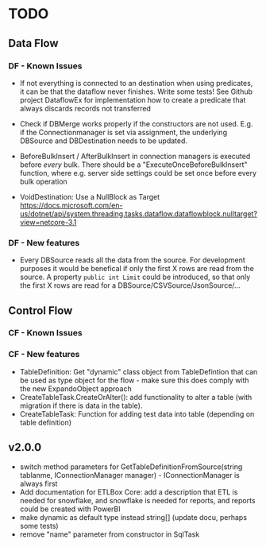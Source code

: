 # TODO

## Data Flow

### DF - Known Issues

- If not everything is connected to an destination when using predicates, it can be that the dataflow never finishes. Write some tests! See Github project DataflowEx for implementation how to create a predicate that always discards records not transferred
- Check if DBMerge works properly if the constructors are not used. E.g. if the Connectionmanager is set via assignment, the underlying DBSource and DBDestination needs to be  updated.
- BeforeBulkInsert / AfterBulkInsert in connection managers is executed before *every* bulk. There should be a "ExecuteOnceBeforeBulkInsert" function, where e.g. server side settings could be set once before every bulk operation

- VoidDestination: Use a NullBlock as Target 
https://docs.microsoft.com/en-us/dotnet/api/system.threading.tasks.dataflow.dataflowblock.nulltarget?view=netcore-3.1

### DF - New features

- Every DBSource reads all the data from the source. For development purposes it would be benefical if only the first X rows are read from the source. A property 
`public int Limit` could be introduced, so that only the first X rows are read for a DBSource/CSVSource/JsonSource/...

## Control Flow

### CF - Known Issues

### CF - New features

- TableDefinition: Get "dynamic" class object from TableDefintion that can be used as type object for the flow - make sure this 
does comply with the new ExpandoObject approach
- CreateTableTask.CreateOrAlter(): add functionality to alter a table (with migration if there is data in the table).
- CreateTableTask: Function for adding test data into table (depending on table definition)
 

## v2.0.0

- switch method parameters for GetTableDefinitionFromSource(string tablanme, IConnectionManager manager) - IConnectionManager is always first
- Add documentation for ETLBox Core: add a description that ETL is needed for snowflake, and snowflake is needed for reports, and reports could be created with PowerBI
- make dynamic as default type instead string[] (update docu, perhaps some tests)
- remove "name" parameter from constructor in SqlTask